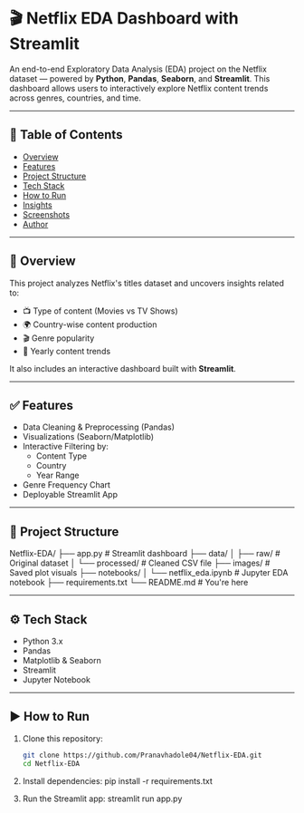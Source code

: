 # 🎬 Netflix EDA Dashboard with Streamlit

An end-to-end Exploratory Data Analysis (EDA) project on the Netflix dataset — powered by **Python**, **Pandas**, **Seaborn**, and **Streamlit**. This dashboard allows users to interactively explore Netflix content trends across genres, countries, and time.

---

## 📌 Table of Contents
- [Overview](#overview)
- [Features](#features)
- [Project Structure](#project-structure)
- [Tech Stack](#tech-stack)
- [How to Run](#how-to-run)
- [Insights](#insights)
- [Screenshots](#screenshots)
- [Author](#author)

---

## 📖 Overview

This project analyzes Netflix's titles dataset and uncovers insights related to:
- 📺 Type of content (Movies vs TV Shows)
- 🌍 Country-wise content production
- 🎬 Genre popularity
- 📅 Yearly content trends

It also includes an interactive dashboard built with **Streamlit**.

---

## ✅ Features

- Data Cleaning & Preprocessing (Pandas)
- Visualizations (Seaborn/Matplotlib)
- Interactive Filtering by:
  - Content Type
  - Country
  - Year Range
- Genre Frequency Chart
- Deployable Streamlit App

---

## 📁 Project Structure

Netflix-EDA/
├── app.py # Streamlit dashboard
├── data/
│ ├── raw/ # Original dataset
│ └── processed/ # Cleaned CSV file
├── images/ # Saved plot visuals
├── notebooks/
│ └── netflix_eda.ipynb # Jupyter EDA notebook
├── requirements.txt
└── README.md # You're here

---

## ⚙️ Tech Stack

- Python 3.x
- Pandas
- Matplotlib & Seaborn
- Streamlit
- Jupyter Notebook

---

## ▶️ How to Run

1. Clone this repository:
   ```bash
   git clone https://github.com/Pranavhadole04/Netflix-EDA.git
   cd Netflix-EDA
2. Install dependencies:
   pip install -r requirements.txt
   
4. Run the Streamlit app:
   streamlit run app.py
